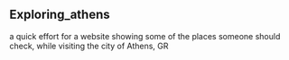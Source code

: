 ## Exploring_athens
a quick effort for a website showing some of the places someone should check, while visiting the city of Athens, GR
